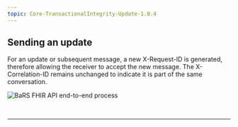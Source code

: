 ```yaml
---
topic: Core-TransactionalIntegrity-Update-1.0.4
---
```


## Sending an update

For an update or subsequent message, a new X-Request-ID is generated, therefore allowing the receiver to accept the new message. The X-Correlation-ID remains unchanged to indicate it is part of the same conversation.

![BaRS FHIR API end-to-end process](https://raw.githubusercontent.com/NHSDigital/NHSDigital-FHIR-BookingAndReferrals/main/BaRS-images/images/TransactionIntegrity/Sending-An-Update-1.0.0.svg)

<br>
<hr>